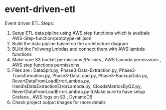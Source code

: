 # event-driven-etl
Event driven ETL
Steps:
1. Setup ETL data pipline using AWS step functions which is avaibale AWS-Step-function/prototype-etl.json
2. Build the data pipline based on the architecture diagram
3. BUild the Follwong Lmbdas and connect them with AWS lambda functions
4. Make sure S3 bucket permissions /Policies , AWS Lamnda permissions , AWS step functions permissoins
5. Files are : DataSplit.py, Phase3-Data-Extraction.py, Phase3-Transformation.py, Phase3-DataLoad.py, Phase3-BackupData.py, RevertDataFromLoadErrorLambda.py, HandleDataExtractionErrorLambda.py, CloudsMatricsByQ2.py, RevertDataFromLoadErrorLambda.py
6.Make sure to have setup Grafana , AWS logs on S3 , DynamoDB
7. Check project output images for more details 
